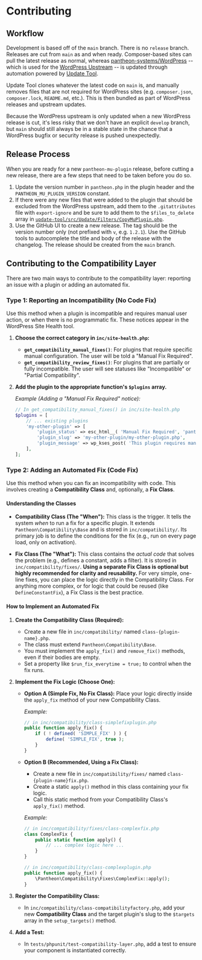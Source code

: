 # Contributing

## Workflow
Development is based off of the `main` branch. There is no `release` branch. Releases are cut from `main` as and when ready. Composer-based sites can pull the latest release as normal, whereas [pantheon-systems/WordPress](https://github.com/pantheon-systems/WordPress) -- which is used for the [WordPress Upstream](https://docs.pantheon.io/wordpress/) -- is updated through automation powered by [Update Tool](https://github.com/pantheon-systems/update-tool/).

Update Tool clones whatever the latest code on `main` is, and manually removes files that are not required for WordPress sites (e.g. `composer.json`, `composer.lock`, `README.md`, etc.). This is then bundled as part of WordPress releases and upstream updates.

Because the WordPress upstream is only updated when a new WordPress release is cut, it's less risky that we don't have an explicit `develop` branch, but `main` should still always be in a stable state in the chance that a WordPress bugfix or security release is pushed unexpectedly.

## Release Process

When you are ready for a new `pantheon-mu-plugin` release, before cutting a new release, there are a few steps that need to be taken before you do so.

1. Update the version number in `pantheon.php` in the plugin header and the `PANTHEON_MU_PLUGIN_VERSION` constant.
1. If there were any new files that were added to the plugin that should be excluded from the WordPress upstream, add them to the `.gitattributes` file with `export-ignore` and be sure to add them to the `$files_to_delete` array in [`update-tool/src/Update/Filters/CopyMuPlugin.php`](https://github.com/pantheon-systems/update-tool/blob/master/src/Update/Filters/CopyMuPlugin.php).
1. Use the GitHub UI to create a new release. The tag should be the version number only (not prefixed with `v`, e.g. `1.2.1`). Use the GitHub tools to autocomplete the title and body of the release with the changelog. The release should be created from the `main` branch.

## Contributing to the Compatibility Layer

There are two main ways to contribute to the compatibility layer: reporting an issue with a plugin or adding an automated fix.

### Type 1: Reporting an Incompatibility (No Code Fix)

Use this method when a plugin is incompatible and requires manual user action, or when there is no programmatic fix. These notices appear in the WordPress Site Health tool.

1.  **Choose the correct category in `inc/site-health.php`:**
    *   **`get_compatibility_manual_fixes()`**: For plugins that require specific manual configuration. The user will be told a "Manual Fix Required".
    *   **`get_compatibility_review_fixes()`**: For plugins that are partially or fully incompatible. The user will see statuses like "Incompatible" or "Partial Compatibility".

2.  **Add the plugin to the appropriate function's `$plugins` array.**

    *Example (Adding a "Manual Fix Required" notice):*
    ```php
    // In get_compatibility_manual_fixes() in inc/site-health.php
    $plugins = [
        // ... existing plugins
        'my-other-plugin' => [
            'plugin_status' => esc_html__( 'Manual Fix Required', 'pantheon' ),
            'plugin_slug' => 'my-other-plugin/my-other-plugin.php',
            'plugin_message' => wp_kses_post( 'This plugin requires manual configuration. See <a href="...">docs</a>.' ),
        ],
    ];
    ```

### Type 2: Adding an Automated Fix (Code Fix)

Use this method when you can fix an incompatibility with code. This involves creating a **Compatibility Class** and, optionally, a **Fix Class**.

#### Understanding the Classes

*   **Compatibility Class (The "When"):** This class is the trigger. It tells the system *when* to run a fix for a specific plugin. It extends `Pantheon\Compatibility\Base` and is stored in `inc/compatibility/`. Its primary job is to define the conditions for the fix (e.g., run on every page load, only on activation).

*   **Fix Class (The "What"):** This class contains the *actual code* that solves the problem (e.g., defines a constant, adds a filter). It is stored in `inc/compatibility/fixes/`. **Using a separate Fix Class is optional but highly recommended for clarity and reusability.** For very simple, one-line fixes, you can place the logic directly in the Compatibility Class. For anything more complex, or for logic that could be reused (like `DefineConstantFix`), a Fix Class is the best practice.

#### How to Implement an Automated Fix

1.  **Create the Compatibility Class (Required):**
    *   Create a new file in `inc/compatibility/` named `class-{plugin-name}.php`.
    *   The class must extend `Pantheon\Compatibility\Base`.
    *   You must implement the `apply_fix()` and `remove_fix()` methods, even if their bodies are empty.
    *   Set a property like `$run_fix_everytime = true;` to control when the fix runs.

2.  **Implement the Fix Logic (Choose One):**

    *   **Option A (Simple Fix, No Fix Class):** Place your logic directly inside the `apply_fix` method of your new Compatibility Class.

        *Example:*
        ```php
        // in inc/compatibility/class-simplefixplugin.php
        public function apply_fix() {
            if ( ! defined( 'SIMPLE_FIX' ) ) {
                define( 'SIMPLE_FIX', true );
            }
        }
        ```

    *   **Option B (Recommended, Using a Fix Class):**
        *   Create a new file in `inc/compatibility/fixes/` named `class-{plugin-name}fix.php`.
        *   Create a static `apply()` method in this class containing your fix logic.
        *   Call this static method from your Compatibility Class's `apply_fix()` method.

        *Example:*
        ```php
        // in inc/compatibility/fixes/class-complexfix.php
        class ComplexFix {
            public static function apply() {
                // ... complex logic here ...
            }
        }

        // in inc/compatibility/class-complexplugin.php
        public function apply_fix() {
            \Pantheon\Compatibility\Fixes\ComplexFix::apply();
        }
        ```

3.  **Register the Compatibility Class:**
    *   In `inc/compatibility/class-compatibilityfactory.php`, add your new **Compatibility Class** and the target plugin's slug to the `$targets` array in the `setup_targets()` method.

4.  **Add a Test:**
    *   In `tests/phpunit/test-compatibility-layer.php`, add a test to ensure your component is instantiated correctly.